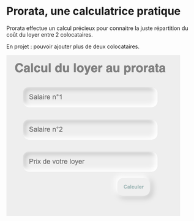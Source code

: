 # Prorata, une calculatrice pratique

Prorata effectue un calcul précieux pour connaitre la juste répartition du coût du loyer entre 2 colocataires.

En projet : pouvoir ajouter plus de deux colocataires.

 <img src="assets/Screen-prorata.png" alt="screenshot of the application">
